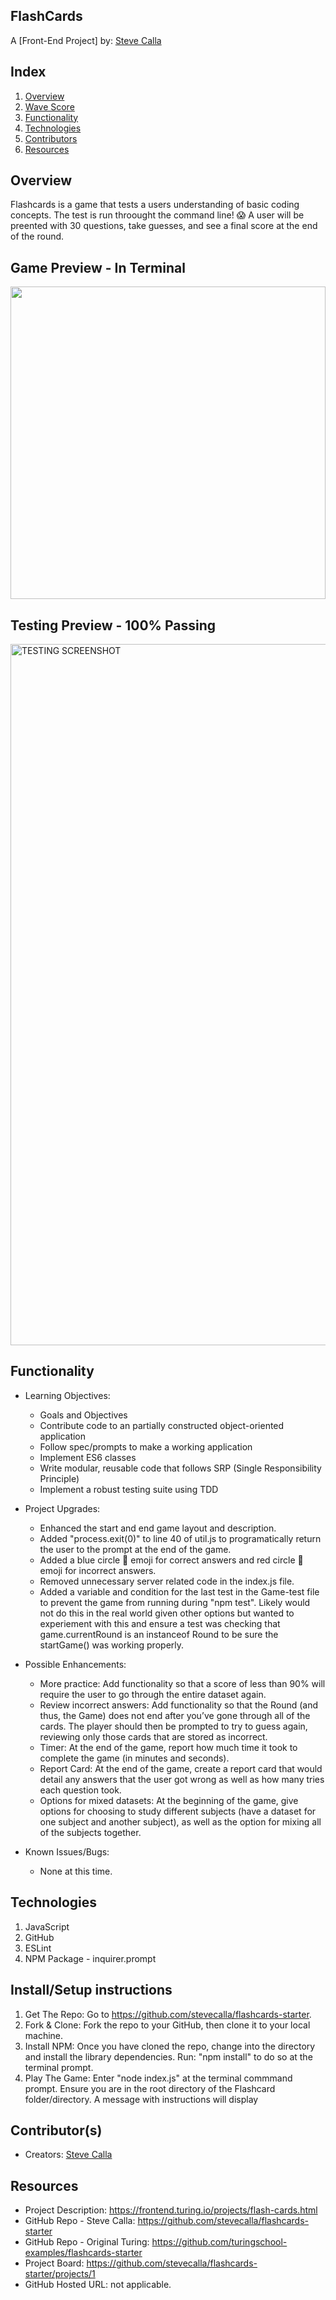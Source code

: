 ## FlashCards

A [Front-End Project] by: [Steve Calla](https://github.com/stevecalla)

## Index

1. [Overview](#overview)
2. [Wave Score](#accessibility)
3. [Functionality](#functionality)
4. [Technologies](#technologies)
5. [Contributors](#contributors)
6. [Resources](#resources)

## Overview

Flashcards is a game that tests a users understanding of basic coding concepts. The test is run throought the command line! 😱 A user will be preented with 30 questions, take guesses, and see a final score at the end of the round.

## Game Preview - In Terminal

<img src="https://media.giphy.com/media/v3aROyIpe7SBdknlUb/giphy.gif" width="100%" height="500"/>

## Testing Preview - 100% Passing

<img width="1122" alt="TESTING SCREENSHOT" src="https://user-images.githubusercontent.com/72281855/112496560-74b44680-8d4a-11eb-8ecf-e22102c0b102.png">

## Functionality

* Learning Objectives:
  * Goals and Objectives
  * Contribute code to an partially constructed object-oriented application
  * Follow spec/prompts to make a working application
  * Implement ES6 classes
  * Write modular, reusable code that follows SRP (Single Responsibility Principle)
  * Implement a robust testing suite using TDD

* Project Upgrades:
    * Enhanced the start and end game layout and description.
    * Added "process.exit(0)" to line 40 of util.js to programatically return the user to the prompt at the end of the game.
    * Added a blue circle 🔵 emoji for correct answers and red circle 🔴 emoji for incorrect answers.
    * Removed unnecessary server related code in the index.js file.
    * Added a variable and condition for the last test in the Game-test file to prevent the game from running during "npm test". Likely would not do this in the real world given other options but wanted to experiement with this and ensure a test was checking that game.currentRound is an instanceof Round to be sure the startGame() was working properly.

* Possible Enhancements:
    * More practice: Add functionality so that a score of less than 90% will require the user to go through the entire dataset again.
    * Review incorrect answers: Add functionality so that the Round (and thus, the Game) does not end after you’ve gone through all of the cards. The player should then be prompted to try to guess again, reviewing only those cards that are stored as incorrect.
    * Timer: At the end of the game, report how much time it took to complete the game (in minutes and seconds).
    * Report Card: At the end of the game, create a report card that would detail any answers that the user got wrong as well as how many tries each question took.
    * Options for mixed datasets: At the beginning of the game, give options for choosing to study different subjects (have a dataset for one subject and another subject), as well as the option for mixing all of the subjects together.

* Known Issues/Bugs:
    * None at this time.

## Technologies

1. JavaScript
2. GitHub
3. ESLint
4. NPM Package - inquirer.prompt

## Install/Setup instructions

1. Get The Repo: Go to https://github.com/stevecalla/flashcards-starter.
2. Fork & Clone: Fork the repo to your GitHub, then clone it to your local machine.
2. Install NPM: Once you have cloned the repo, change into the directory and install the library dependencies. Run: "npm install" to do so at the terminal prompt.
3. Play The Game: Enter "node index.js" at the terminal commmand prompt. Ensure you are in the root directory of the Flashcard folder/directory. A message with instructions will display

## Contributor(s)

* Creators: [Steve Calla](https://github.com/stevecalla)

## Resources
* Project Description: https://frontend.turing.io/projects/flash-cards.html
* GitHub Repo - Steve Calla: https://github.com/stevecalla/flashcards-starter
* GitHub Repo - Original Turing: https://github.com/turingschool-examples/flashcards-starter
* Project Board: https://github.com/stevecalla/flashcards-starter/projects/1
* GitHub Hosted URL: not applicable.


